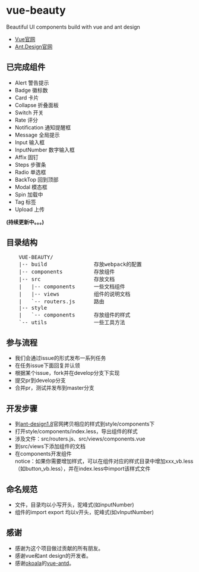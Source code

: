 # vue-beauty
Beautiful  UI components build with vue and ant design

- [Vue官网](http://vuejs.org/)
- [Ant.Design官网](http://ant.design/)

## 已完成组件

- Alert 警告提示
- Badge 徽标数
- Card 卡片
- Collapse 折叠面板
- Switch 开关
- Rate 评分
- Notification 通知提醒框
- Message 全局提示
- Input 输入框
- InputNumber 数字输入框
- Affix 固钉
- Steps 步骤条
- Radio 单选框
- BackTop 回到顶部
- Modal 模态框
- Spin 加载中
- Tag 标签
- Upload 上传

**(持续更新中。。。)**

## 目录结构
<pre>
    VUE-BEAUTY/
    |-- build               存放webpack的配置
    |-- components          存放组件
    |-- src                 存放文档
    |   |-- components      一些文档组件
    |   |-- views           组件的说明文档
    |   `-- routers.js      路由
    |-- style 
    |   `-- components      存放组件的样式
    `-- utils               一些工具方法         
</pre>

## 参与流程

- 我们会通过issue的形式发布一系列任务
- 在任务issue下面回复并认领
- 根据某个issue，fork并在develop分支下实现
- 提交pr到develop分支
- 合并pr，测试并发布到master分支

## 开发步骤
- 到[ant-design1.8](https://github.com/ant-design/ant-design/tree/master/components)官网拷贝相应的样式到style/components下
- 打开style/components/index.less，导出组件的样式
- 涉及文件：src/routers.js、src/views/components.vue
- 到src/views下添加组件的文档
- 在components开发组件  
notice：如果你需要增加样式，可以在组件对应的样式目录中增加xxx_vb.less（如button_vb.less），并在index.less中import该样式文件

## 命名规范
- 文件，目录均以小写开头，驼峰式(如inputNumber)
- 组件的import export 均以v开头，驼峰式(如vInputNumber)

## 感谢
- 感谢为这个项目做过贡献的所有朋友。
- 感谢vue和ant design的开发者。
- 感谢[okoala](https://github.com/okoala)的[vue-antd](https://github.com/okoala/vue-antd)。
